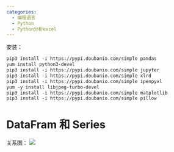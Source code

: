```yaml
---
categories:
  - 编程语言
  - Python
  - Python分析excel
---
```



安装：

```xml
pip3 install -i https://pypi.doubanio.com/simple pandas
yum install python3-devel
pip3 install -i https://pypi.doubanio.com/simple jupyter
pip3 install -i https://pypi.doubanio.com/simple xlrd
pip3 install -i https://pypi.doubanio.com/simple ipenpyxl
yum -y install libjpeg-turbo-devel
pip3 install -i https://pypi.doubanio.com/simple matplotlib
pip3 install -i https://pypi.doubanio.com/simple pillow
```


# DataFram 和 Series
关系图：
![](https://coachhe-1305181419.cos.ap-guangzhou.myqcloud.com/%E7%A8%8B%E5%BA%8F%E5%91%98/%E5%B7%A5%E5%85%B7/git/20220103233047.png)


